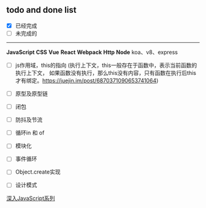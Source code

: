 ## todo and done list

- [x] 已经完成
- [ ] 未完成的

----

**JavaScript**
**CSS**
**Vue**
**React**
**Webpack**
**Http**
**Node**
    koa、v8、express

- [ ] js作用域，this的指向 (执行上下文，this一般存在于函数中，表示当前函数的执行上下文， 如果函数没有执行，那么this没有内容，只有函数在执行后this才有绑定。https://juejin.im/post/6870371090653741064)
- [ ] 原型及原型链
- [ ] 闭包
- [ ] 防抖及节流
- [ ] 循环in 和 of
- [ ] 模块化
- [ ] 事件循环
- [ ] Object.create实现
- [ ] 设计模式


[深入JavaScript系列](https://github.com/mqyqingfeng/Blog)
